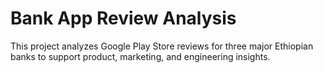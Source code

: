 # Bank App Review Analysis

This project analyzes Google Play Store reviews for three major Ethiopian banks to support product, marketing, and engineering insights.
